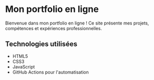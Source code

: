 # Mon portfolio en ligne

Bienvenue dans mon portfolio en ligne ! Ce site présente mes projets, compétences et expériences professionnelles.

## Technologies utilisées

- HTML5
- CSS3
- JavaScript
- GitHub Actions pour l'automatisation